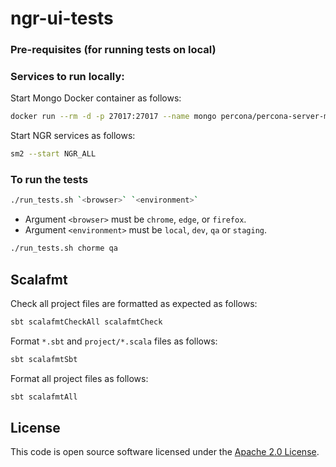 # ngr-ui-tests

### Pre-requisites (for running tests on local)

### Services to run locally:

Start Mongo Docker container as follows:

```bash
docker run --rm -d -p 27017:27017 --name mongo percona/percona-server-mongodb:5.0
```

Start NGR services as follows:

```bash
sm2 --start NGR_ALL
```
### To run the tests
```bash
./run_tests.sh `<browser>` `<environment>`
```
* Argument `<browser>` must be `chrome`, `edge`, or `firefox`.
* Argument `<environment>` must be `local`, `dev`, `qa` or `staging`.
```bash
./run_tests.sh chorme qa
```
## Scalafmt

Check all project files are formatted as expected as follows:

```bash
sbt scalafmtCheckAll scalafmtCheck
```

Format `*.sbt` and `project/*.scala` files as follows:

```bash
sbt scalafmtSbt
```

Format all project files as follows:

```bash
sbt scalafmtAll
```

## License

This code is open source software licensed under the [Apache 2.0 License]("http://www.apache.org/licenses/LICENSE-2.0.html").
